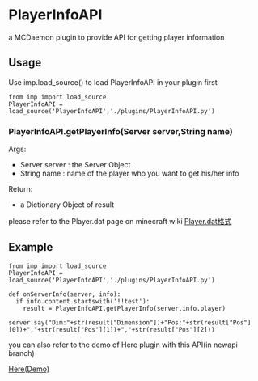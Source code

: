 # PlayerInfoAPI
a MCDaemon plugin to provide API for getting player information

## Usage

Use imp.load_source() to load PlayerInfoAPI in your plugin first

```
from imp import load_source
PlayerInfoAPI = load_source('PlayerInfoAPI','./plugins/PlayerInfoAPI.py')
```


### PlayerInfoAPI.getPlayerInfo(Server server,String name)

Args:
- Server server : the Server Object
- String name : name of the player who you want to get his/her info

Return:
 - a Dictionary Object of result 

please refer to the Player.dat page on minecraft wiki
[Player.dat格式](https://minecraft-zh.gamepedia.com/Player.dat%E6%A0%BC%E5%BC%8F)

## Example

```
from imp import load_source
PlayerInfoAPI = load_source('PlayerInfoAPI','./plugins/PlayerInfoAPI.py')

def onServerInfo(server, info):
  if info.content.startswith('!!test'):
    result = PlayerInfoAPI.getPlayerInfo(server,info.player)
    server.say("Dim:"+str(result["Dimension"])+"Pos:"+str(result["Pos"][0])+","+str(result["Pos"][1])+","+str(result["Pos"][2]))
```

you can also refer to the demo of Here plugin with this API(in newapi branch)

[Here(Demo)](https://github.com/TISUnion/Here/tree/newapi)
